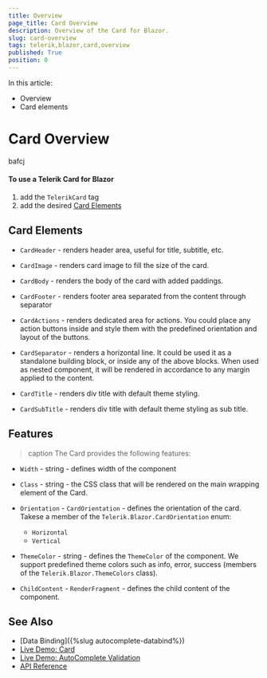 ```yaml
---
title: Overview
page_title: Card Overview
description: Overview of the Card for Blazor.
slug: card-overview
tags: telerik,blazor,card,overview
published: True
position: 0
---
```


In this article:

* Overview
* Card elements

# Card Overview

bafcj

#### To use a Telerik Card for Blazor

1. add the `TelerikCard` tag
1. add the desired [Card Elements](#card-elements)


## Card Elements

* `CardHeader` - renders header area, useful for title, subtitle, etc.

* `CardImage` - renders card image to fill the size of the card.

* `CardBody` - renders the body of the card with added paddings.

* `CardFooter` -  renders footer area separated from the content through separator

* `CardActions` - renders dedicated area for actions. You could place any action buttons inside and style them with the predefined orientation and layout of the buttons.

* `CardSeparator` - renders a horizontal line. It could be used it as a standalone building block, or inside any of the above blocks. When used as nested component, it will be rendered in accordance to any margin applied to the content.

* `CardTitle` - renders div title with default theme styling.

* `CardSubTitle` - renders div title with default theme styling as sub title.

## Features

>caption The Card provides the following features:

* `Width` - string - defines width of the component

* `Class` - string - the CSS class that will be rendered on the main wrapping element of the Card.

* `Orientation` - `CardOrientation` - defines the orientation of the card. Takese a member of the `Telerik.Blazor.CardOrientation` enum:
    * `Horizontal`
    * `Vertical`

* `ThemeColor` - string - defines the `ThemeColor` of the component. We support predefined theme colors such as info, error, success (members of the `Telerik.Blazor.ThemeColors` class).

* `ChildContent` - `RenderFragment` - defines the child content of the component.



## See Also

  * [Data Binding]({%slug autocomplete-databind%})
  * [Live Demo: Card](https://demos.telerik.com/blazor-ui/..........)
  * [Live Demo: AutoComplete Validation](https://demos.telerik.com/blazor-ui/autocomplete/validation)
  * [API Reference](https://docs.telerik.com/blazor-ui/api/Telerik.Blazor.Components.TelerikAutoComplete-1)

